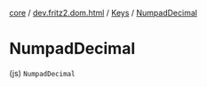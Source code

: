 [core](../../index.md) / [dev.fritz2.dom.html](../index.md) / [Keys](index.md) / [NumpadDecimal](./-numpad-decimal.md)

# NumpadDecimal

(js) `NumpadDecimal`